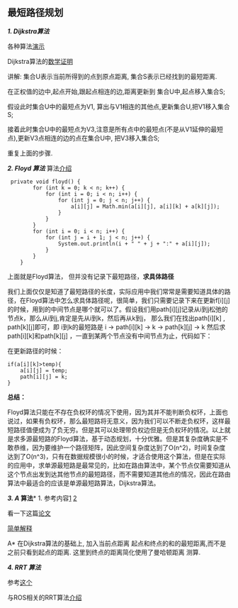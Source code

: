 ## 最短路径规划
***1. Dijkstra算法***

各种算法[演示](http://www.webhek.com/post/pathfinding.html)

Dijkstra算法的[数学证明](https://blog.csdn.net/CrazyKeyboardMan/article/details/78219970)

讲解:
集合U表示当前所得到的点到原点距离, 集合S表示已经找到的最短距离.

在正权值的边中,起点开始,跟起点相连的边,距离更新到 集合U中,起点移入集合S;

假设此时集合U中的最短点为V1, 算出与V1相连的其他点,更新集合U,把V1移入集合S;

接着此时集合U中的最短点为V3,注意是所有点中的最短点(不是从V1延伸的最短点),更新V3点相连的边的点在集合U中, 把V3移入集合S;

重复上面的步骤.

***2. Floyd 算法***
算法[介绍](https://zhuanlan.zhihu.com/p/33162490)

```
 private void floyd() {
        for (int k = 0; k < n; k++) {
            for (int i = 0; i < n; i++) {
                for (int j = 0; j < n; j++) {
                    a[i][j] = Math.min(a[i][j], a[i][k] + a[k][j]);
                }
            }
        }
        for (int i = 0; i < n; i++) {
            for (int j = i + 1; j < n; j++) {
                System.out.println(i + " " + j + ":" + a[i][j]);
            }
        }
    }
```

上面就是Floyd算法， 但并没有记录下最短路径，**求具体路径**

我们上面仅仅是知道了最短路径的长度，实际应用中我们常常是需要知道具体的路径，在Floyd算法中怎么求具体路径呢，很简单，我们只需要记录下来在更新f[i][j]的时候，用到的中间节点是哪个就可以了。假设我们用path[i][j]记录从i到j松弛的节点k，那么从i到j,肯定是先从i到k，然后再从k到j， 那么我们在找出path[i][k] , path[k][j]即可，即 i到k的最短路是 i -> path[i][k] -> k -> path[k][j] -> k 然后求path[i][k]和path[k][j] ，一直到某两个节点没有中间节点为止，代码如下：

在更新路径的时候：
```
if(a[i][k]>temp){
    a[i][j] = temp;
    path[i][j] = k;
}
```
**总结：**

Floyd算法只能在不存在负权环的情况下使用，因为其并不能判断负权环，上面也说过，如果有负权环，那么最短路将无意义，因为我们可以不断走负权环，这样最短路径值便成为了负无穷。但是其可以处理带负权边但是无负权环的情况。以上就是求多源最短路的Floyd算法，基于动态规划，十分优雅。但是其复杂度确实是不敢恭维，因为要维护一个路径矩阵，因此空间复杂度达到了O(n^2)，时间复杂度达到了O(n^3)，只有在数据规模很小的时候，才适合使用这个算法，但是在实际的应用中，求单源最短路是最常见的，比如在路由算法中，某个节点仅需要知道从这个节点出发到达其他节点的最短路径，而不需要知道其他点的情况，因此在路由算法中最适合的应该是单源最短路算法，Dijkstra算法。


***3. A* 算法***
1. 
参考内容[1](https://blog.csdn.net/hitwhylz/article/details/23089415)    [2]()

看一下这篇[论文](https://blog.csdn.net/coutamg/article/details/53923717)

[简单解释](https://www.cnblogs.com/21207-iHome/p/6048969.html)

A* 在Dijkstra算法的基础上, 加入当前点距离 起点和终点的和的最短距离,而不是之前只看到起点的距离. 这里到终点的距离简化使用了曼哈顿距离 测算.


***4. RRT 算法***

参考[这个](https://www.cnblogs.com/21207-iHome/p/7210543.html)

与ROS相关的RRT算法[介绍](https://blog.csdn.net/zhangrelay/article/details/76850690)
